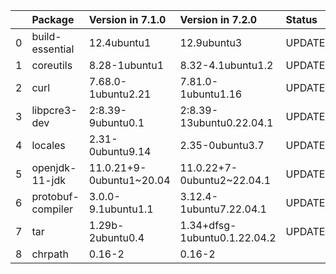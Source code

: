 <!-- markdown-link-check-disable -->

|    | Package           | Version in 7.1.0         | Version in 7.2.0             | Status   |
|---:|:------------------|:-------------------------|:-----------------------------|:---------|
|  0 | build-essential   | 12.4ubuntu1              | 12.9ubuntu3                  | UPDATED  |
|  1 | coreutils         | 8.28-1ubuntu1            | 8.32-4.1ubuntu1.2            | UPDATED  |
|  2 | curl              | 7.68.0-1ubuntu2.21       | 7.81.0-1ubuntu1.16           | UPDATED  |
|  3 | libpcre3-dev      | 2:8.39-9ubuntu0.1        | 2:8.39-13ubuntu0.22.04.1     | UPDATED  |
|  4 | locales           | 2.31-0ubuntu9.14         | 2.35-0ubuntu3.7              | UPDATED  |
|  5 | openjdk-11-jdk    | 11.0.21+9-0ubuntu1~20.04 | 11.0.22+7-0ubuntu2~22.04.1   | UPDATED  |
|  6 | protobuf-compiler | 3.0.0-9.1ubuntu1.1       | 3.12.4-1ubuntu7.22.04.1      | UPDATED  |
|  7 | tar               | 1.29b-2ubuntu0.4         | 1.34+dfsg-1ubuntu0.1.22.04.2 | UPDATED  |
|  8 | chrpath           | 0.16-2                   | 0.16-2                       |          |